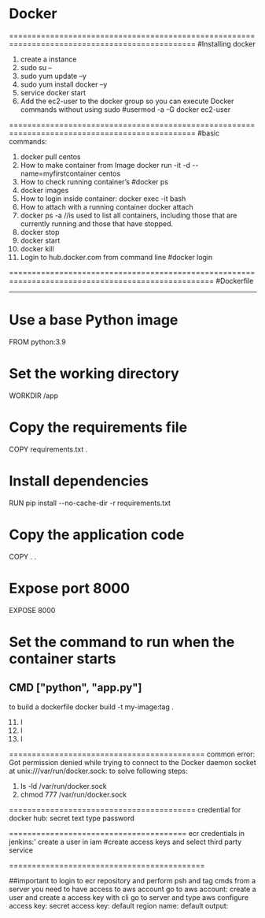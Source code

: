 # Docker

===============================================================================================
#Installing docker
1) create a instance
2) sudo su –
3) sudo yum update –y
4) sudo yum install docker –y
5) service docker start
6) Add the ec2-user to the docker group so you can execute Docker commands without using sudo
    #usermod -a -G docker ec2-user

===============================================================================================
#basic commands:
1) docker pull centos
2) How to make container from Image
   docker run -it -d --name=myfirstcontainer centos
3) How to check running container’s
   #docker ps
4) docker images
5) How to login inside container:
   docker exec -it <container-id> bash
6) How to attach with a running container
   docker attach <container-id>
7) docker ps -a //is used to list all containers, including those that are currently running and those that have stopped.
8) docker stop <container-id>
9) docker start <container-id>
10) docker kill <container-id>
11) Login to hub.docker.com from command line #docker login

===================================================================================================
#Dockerfile

----------------
# Use a base Python image
FROM python:3.9

# Set the working directory
WORKDIR /app

# Copy the requirements file
COPY requirements.txt .

# Install dependencies
RUN pip install --no-cache-dir -r requirements.txt

# Copy the application code
COPY . .

# Expose port 8000
EXPOSE 8000

# Set the command to run when the container starts
CMD ["python", "app.py"]
------------------------------------------------

to build a dockerfile 
docker build -t my-image:tag .


11) l
12) l
13) l



===========================================
common error:
Got permission denied while trying to connect to the Docker daemon socket at unix:///var/run/docker.sock:
to solve following steps:
1) ls -ld /var/run/docker.sock
2) chmod 777 /var/run/docker.sock


=========================================
credential for docker hub:
secret text
type password


=======================================
ecr credentials in jenkins:'
create a user in iam
#create access keys and select third party service

===========================================

##important
to login to ecr repository and perform psh and tag cmds from a server you need to have access to aws account
    go to aws account:
    create a user and create a access key with cli 
    go to server and type aws configure
    access key:
    secret access key:
    default region name:
    default output:

    


